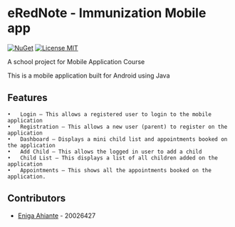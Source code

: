# eRedNote - Immunization Mobile app
[![NuGet](https://img.shields.io/badge/nuget-v1.0.0-blue)](https://www.nuget.org/packages/NubanLibrary)
[![License MIT](https://img.shields.io/badge/license-MIT-green.svg)](https://opensource.org/licenses/MIT)

A school project for Mobile Application Course

This is a mobile application built for Android using Java

## Features
```
•	Login – This allows a registered user to login to the mobile application
•	Registration – This allows a new user (parent) to register on the application
•	Dashboard – Displays a mini child list and appointments booked on the application
•	Add Child – This allows the logged in user to add a child
•	Child List – This displays a list of all children added on the application
•	Appointments – This shows all the appointments booked on the application.
```

## Contributors

* [Eniga Ahiante](https://github.com/eniga) - 20026427
